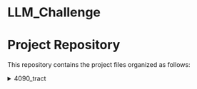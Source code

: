 # LLM_Challenge

# Project Repository

This repository contains the project files organized as follows:

<details>
  <summary>4090_tract</summary>
  
  - [submission_1](./4090_tract/submission_1)
    - [training](./4090_tract/submission_1/training)
    - [evaluation](./4090_tract/submission_1/evaluation)

  - [submission_2](./4090_tract/submission_2)
    - [training](./4090_tract/submission_2/training)
    - [evaluation](./4090_tract/submission_2/evaluation)

  - [submission_3](./4090_tract/submission_3)
    - [training](./4090_tract/submission_3/training)
    - [evaluation](./4090_tract/submission_3/evaluation)
</details>
